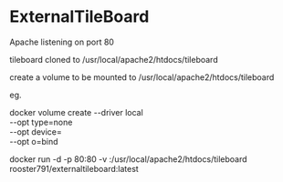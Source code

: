 # ExternalTileBoard

Apache listening on port 80

tileboard cloned to /usr/local/apache2/htdocs/tileboard

create a volume to be mounted to /usr/local/apache2/htdocs/tileboard



eg.

docker volume create --driver local \
    --opt type=none \
    --opt device=<path on host> \
    --opt o=bind \
    <name of volume>

docker run -d -p 80:80 -v <volumename>:/usr/local/apache2/htdocs/tileboard rooster791/externaltileboard:latest




